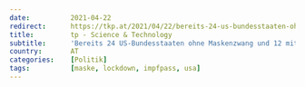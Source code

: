 ```yaml
---
date:          2021-04-22
redirect:      https://tkp.at/2021/04/22/bereits-24-us-bundesstaaten-ohne-maskenzwang-und-12-mit-verbot-vom-impfpass/
title:         tp - Science & Technology
subtitle:      'Bereits 24 US-Bundesstaaten ohne Maskenzwang und 12 mit Verbot vom Impfpass'
country:       AT
categories:    [Politik]
tags:          [maske, lockdown, impfpass, usa]
---
```

